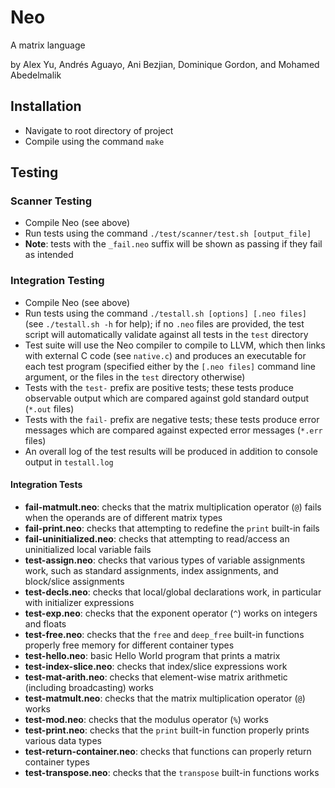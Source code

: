 # Neo

A matrix language

by Alex Yu, Andrés Aguayo, Ani Bezjian, Dominique Gordon, and Mohamed Abedelmalik

## Installation

- Navigate to root directory of project
- Compile using the command `make`

## Testing

### Scanner Testing

- Compile Neo (see above)
- Run tests using the command `./test/scanner/test.sh [output_file]`
- **Note**: tests with the `_fail.neo` suffix will be shown as passing if they fail as intended

### Integration Testing

- Compile Neo (see above)
- Run tests using the command `./testall.sh [options] [.neo files]` (see `./testall.sh -h` for help); if no `.neo` files are provided, the test script will automatically validate against all tests in the `test` directory
- Test suite will use the Neo compiler to compile to LLVM, which then links with external C code (see `native.c`) and produces an executable for each test program (specified either by the `[.neo files]` command line argument, or the files in the `test` directory otherwise)
- Tests with the `test-` prefix are positive tests; these tests produce observable output which are compared against gold standard output (`*.out` files)
- Tests with the `fail-` prefix are negative tests; these tests produce error messages which are compared against expected error messages (`*.err` files)
- An overall log of the test results will be produced in addition to console output in `testall.log`

#### Integration Tests

- **fail-matmult.neo**: checks that the matrix multiplication operator (`@`) fails when the operands are of different matrix types
- **fail-print.neo**: checks that attempting to redefine the `print` built-in fails
- **fail-uninitialized.neo**: checks that attempting to read/access an uninitialized local variable fails
- **test-assign.neo**: checks that various types of variable assignments work, such as standard assignments, index assignments, and block/slice assignments
- **test-decls.neo**: checks that local/global declarations work, in particular with initializer expressions
- **test-exp.neo**:  checks that the exponent operator (`^`) works on integers and floats
- **test-free.neo**: checks that the `free` and `deep_free` built-in functions properly free memory for different container types
- **test-hello.neo**: basic Hello World program that prints a matrix
- **test-index-slice.neo**: checks that index/slice expressions work
- **test-mat-arith.neo**: checks that element-wise matrix arithmetic (including broadcasting) works
- **test-matmult.neo**: checks that the matrix multiplication operator (`@`) works
- **test-mod.neo**: checks that the modulus operator (`%`) works
- **test-print.neo**: checks that the `print` built-in function properly prints various data types
- **test-return-container.neo**: checks that functions can properly return container types
- **test-transpose.neo**: checks that the `transpose` built-in functions works
